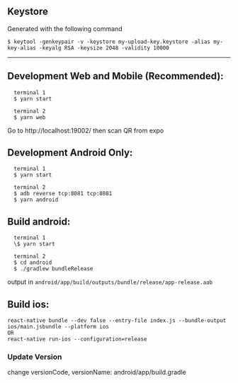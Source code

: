 ## Keystore

Generated with the following command

```
$ keytool -genkeypair -v -keystore my-upload-key.keystore -alias my-key-alias -keyalg RSA -keysize 2048 -validity 10000
```

---

## Development Web and Mobile (Recommended):

```
  terminal 1
  $ yarn start

  terminal 2
  $ yarn web
```

Go to http://localhost:19002/ then scan QR from expo

## Development Android Only:

```
  terminal 1
  $ yarn start

  terminal 2
  $ adb reverse tcp:8081 tcp:8081
  $ yarn android
```

## Build android:

```
  terminal 1
  \$ yarn start

  terminal 2
  $ cd android
  $ ./gradlew bundleRelease
```

output in `android/app/build/outputs/bundle/release/app-release.aab`

## Build ios:

```
react-native bundle --dev false --entry-file index.js --bundle-output ios/main.jsbundle --platform ios
OR
react-native run-ios --configuration=release
```

### Update Version

change versionCode, versionName: android/app/build.gradle
